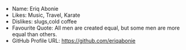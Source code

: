 - Name: Eriq Abonie
- Likes: Music, Travel, Karate
- Dislikes: slugs,cold coffee 
- Favourite Quote: All men are created equal, but some men are more equal than others.
- GitHub Profile URL: https://github.com/eriqabonie
